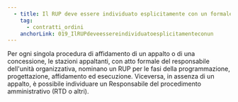 ```yaml
---
  - title: Il RUP deve essere individuato esplicitamente con un formale atto di nomina oppure può essere direttamente il Responsabile per la Transizione al Digitale?
    tag:
      - contratti_ordini
    anchorLink: 019_IlRUPdeveessereindividuatoesplicitamenteconun
---
```


Per ogni singola procedura di affidamento di un appalto o di una concessione, le stazioni appaltanti, con atto formale del responsabile dell'unità organizzativa, nominano un RUP per le fasi della programmazione, progettazione, affidamento ed esecuzione. Viceversa, in assenza di un appalto, è possibile individuare un Responsabile del procedimento amministrativo (RTD o altri).